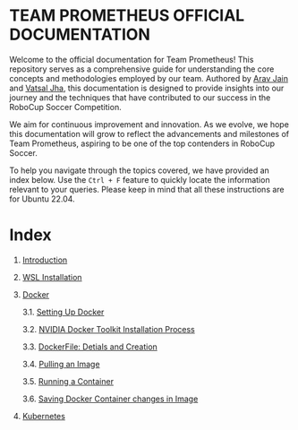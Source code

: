 # TEAM PROMETHEUS OFFICIAL DOCUMENTATION

Welcome to the official documentation for Team Prometheus! This repository serves as a comprehensive guide for understanding the core concepts and methodologies employed by our team. Authored by [Arav Jain](https://github.com/AravJain007) and [Vatsal Jha](https://github.com/Vatsal-Jha256), this documentation is designed to provide insights into our journey and the techniques that have contributed to our success in the RoboCup Soccer Competition.

We aim for continuous improvement and innovation. As we evolve, we hope this documentation will grow to reflect the advancements and milestones of Team Prometheus, aspiring to be one of the top contenders in RoboCup Soccer.

To help you navigate through the topics covered, we have provided an index below. Use the `Ctrl + F` feature to quickly locate the information relevant to your queries. Please keep in mind that all these instructions are for Ubuntu 22.04.

# Index

1. [Introduction](intro)
2. [WSL Installation](WSL/wsl-download.md)
3. [Docker](Docker)
   
    3.1. [Setting Up Docker](Docker/setting-up-docker.md)

    3.2. [NVIDIA Docker Toolkit Installation Process](Docker/nvidia-docker-toolkit.md)

    3.3. [DockerFile: Detials and Creation](Docker/dockerfile-details-and-creation.md)

    3.4. [Pulling an Image](Docker/pulling-image.md)

    3.5. [Running a Container](Docker/running-a-container.md)

    3.6. [Saving Docker Container changes in Image](Docker/saving-container-image.md)

4. [Kubernetes](Kubernetes)